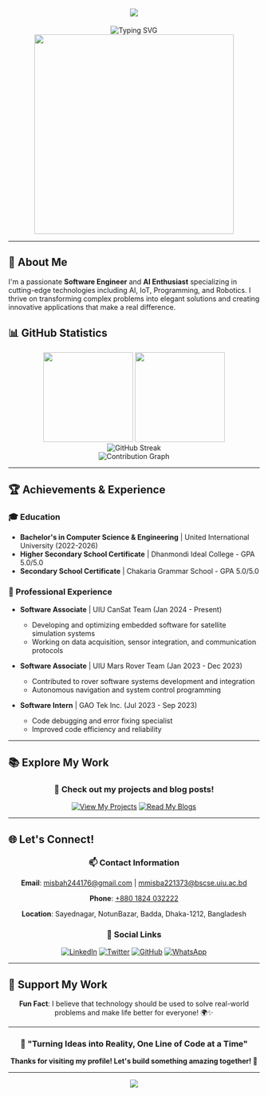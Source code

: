 <h1 align="center">
    <img src="https://readme-typing-svg.herokuapp.com/?font=Pacifico&size=35&center=true&vCenter=true&width=500&height=70&duration=4000&lines=Hi+There!+👋;+I'm+MD+Habibullah+Misbah!;" />
</h1>

<div align="center">
  <img src="https://readme-typing-svg.herokuapp.com?font=Fira+Code&pause=1000&color=FFB90F&center=true&vCenter=true&width=435&lines=Software+Engineer+%26+AI+Enthusiast;Full-Stack+Developer;IoT+%26+Robotics+Developer;Machine+Learning+Engineer;Problem+Solver+%26+Innovator" alt="Typing SVG" />
</div>

<div align="center">
  <img src="https://user-images.githubusercontent.com/74038190/229223263-cf2e4b07-2615-4f87-9c38-e37600f8381a.gif" width="400" />
</div>

---

## 🚀 About Me

I'm a passionate **Software Engineer** and **AI Enthusiast** specializing in cutting-edge technologies including AI, IoT, Programming, and Robotics. I thrive on transforming complex problems into elegant solutions and creating innovative applications that make a real difference.


## 📊 GitHub Statistics

<div align="center">
  <img height="180em" src="https://github-readme-stats.vercel.app/api?username=misbah7172&show_icons=true&theme=tokyonight&include_all_commits=true&count_private=true&hide_border=true"/>
  <img height="180em" src="https://github-readme-stats.vercel.app/api/top-langs/?username=misbah7172&layout=compact&langs_count=8&theme=tokyonight&hide_border=true"/>
</div>

<div align="center">
  <img src="https://github-readme-streak-stats.herokuapp.com/?user=misbah7172&theme=tokyonight&hide_border=true" alt="GitHub Streak" />
</div>

<div align="center">
  <img src="https://github-readme-activity-graph.vercel.app/graph?username=misbah7172&theme=tokyo-night&hide_border=true&area=true" alt="Contribution Graph" />
</div>

---

## 🏆 Achievements & Experience

### 🎓 Education
- **Bachelor's in Computer Science & Engineering** | United International University (2022-2026)
- **Higher Secondary School Certificate** | Dhanmondi Ideal College - GPA 5.0/5.0
- **Secondary School Certificate** | Chakaria Grammar School - GPA 5.0/5.0

### 💼 Professional Experience
- **Software Associate** | UIU CanSat Team (Jan 2024 - Present)
  - Developing and optimizing embedded software for satellite simulation systems
  - Working on data acquisition, sensor integration, and communication protocols
  
- **Software Associate** | UIU Mars Rover Team (Jan 2023 - Dec 2023)
  - Contributed to rover software systems development and integration
  - Autonomous navigation and system control programming
  
- **Software Intern** | GAO Tek Inc. (Jul 2023 - Sep 2023)
  - Code debugging and error fixing specialist
  - Improved code efficiency and reliability

---

## 📚 Explore My Work

<div align="center">

### 🚀 Check out my projects and blog posts!

[![View My Projects](https://img.shields.io/badge/�_View_Projects-GitHub_Repositories-black?style=for-the-badge&logo=github)](https://github.com/misbah7172?tab=repositories)
[![Read My Blogs](https://img.shields.io/badge/📝_Read_Blogs-Technical_Articles-orange?style=for-the-badge&logo=rss)](https://github.com/misbah7172/Blogs)

</div>

---

## 🌐 Let's Connect!

<div align="center">

### 📫 Contact Information

**Email**: [misbah244176@gmail.com](mailto:misbah244176@gmail.com) | [mmisba221373@bscse.uiu.ac.bd](mailto:mmisba221373@bscse.uiu.ac.bd)

**Phone**: [+880 1824 032222](tel:+8801824032222)

**Location**: Sayednagar, NotunBazar, Badda, Dhaka-1212, Bangladesh

### 🌟 Social Links

[![LinkedIn](https://img.shields.io/badge/LinkedIn-0077B5?style=for-the-badge&logo=linkedin&logoColor=white)](https://www.linkedin.com/in/md-habibulla-misba)
[![Twitter](https://img.shields.io/badge/Twitter-1DA1F2?style=for-the-badge&logo=twitter&logoColor=white)](https://x.com/misbah244176)
[![GitHub](https://img.shields.io/badge/GitHub-100000?style=for-the-badge&logo=github&logoColor=white)](https://github.com/misbah7172)
[![WhatsApp](https://img.shields.io/badge/WhatsApp-25D366?style=for-the-badge&logo=whatsapp&logoColor=white)](https://wa.me/8801824032222)

</div>

---

## 💝 Support My Work

<div align="center">

**Fun Fact**: I believe that technology should be used to solve real-world problems and make life better for everyone! 🌍✨

</div>

---

<div align="center">
  
### 🎯 "Turning Ideas into Reality, One Line of Code at a Time"

**Thanks for visiting my profile! Let's build something amazing together! 🚀**

</div>

---

<div align="center">
  <img src="https://capsule-render.vercel.app/api?type=waving&color=gradient&height=100&section=footer" />
</div>
